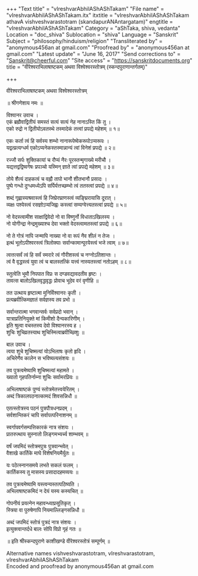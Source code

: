 +++
"Text title" = "vIreshvarAbhilAShAShTakam"
"File name" = "vIreshvarAbhilAShAShTakam.itx"
itxtitle = "vIreshvarAbhilAShAShTakam athavA vishveshvarastotram (skandapurANAntargatam)"
engtitle = "vIreshvarAbhilAShAShTakam"
Category = "aShTaka, shiva, vedanta"
Location = "doc_shiva"
Sublocation = "shiva"
Language = "Sanskrit"
Subject = "philosophy/hinduism/religion"
"Transliterated by" = "anonymous456an at gmail.com"
"Proofread by" = "anonymous456an at gmail.com"
"Latest update" = "June 16, 2017"
"Send corrections to" = "Sanskrit@cheerful.com"
"Site access" = "https://sanskritdocuments.org"
title = "वीरेश्वराभिलाषाष्टकम् अथवा विश्वेश्वरस्तोत्रम् (स्कन्दपुराणान्तर्गतम्)"

+++
  
 वीरेश्वराभिलाषाष्टकम् अथवा विश्वेश्वरस्तोत्रम्   
  
॥ श्रीगणेशाय नमः ॥  
  
विश्वानर उवाच ।  
एकं ब्रह्मैवाद्वितीयं समस्तं सत्यं सत्यं नेह नानाऽस्ति किं तु ।  
एको रुद्रो न द्वितीयोऽवतस्थे तस्मादेकं तत्त्वां प्रपद्ये महेशम् ॥ १॥  
  
एकः कर्ता त्वं हि सर्वस्य शम्भो नानारूपेष्वेकरूपोऽप्यरूपः ।  
यद्वत्प्रत्यग्धर्म एकोऽप्यनेकस्तस्मान्नान्यं त्वां विनेशं प्रपद्ये ॥ २॥  
  
रज्जौ सर्पः शुक्तिकायां च रौप्यं नैरः पूरस्तन्मृगाख्ये मरीचौ ।  
यद्यत्तद्वद्विष्वगेषः प्रपञ्चो यस्मिन् ज्ञाते त्वां प्रपद्ये महेशम् ॥ ३॥  
  
तोये शैत्यं दाहकत्वं च वह्नौ तापो भानौ शीतभानौ प्रसादः ।  
पुष्पे गन्धो दुग्धमध्येऽपि सर्पिर्यत्तच्छम्भो त्वं ततस्त्वां प्रपद्ये ॥ ४॥  
  
शब्दं गृह्णास्यश्रवास्त्वं हि जिघ्रेरघ्राणस्त्वं व्यङ्घ्रिरायासि दूरात् ।  
व्यक्षः पश्येस्त्वं रसज्ञोऽप्यजिह्वः कस्त्वां सम्यग्वेत्त्यतस्त्वां प्रपद्ये ॥ ५॥  
  
नो वेदस्त्वामीश साक्षाद्विवेदो नो वा विष्णुर्नो विधाताऽखिलस्य ।  
नो योगीन्द्रा नेन्द्रमुख्याश्च देवा भक्तो वेदस्त्वामतस्त्वां प्रपद्ये ॥ ६॥  
  
नो ते गोत्रं नापि जन्मापि नाख्या नो वा रूपं नैव शीलं न तेजः ।  
इत्थं भूतोऽपीश्वरस्त्वं त्रिलोक्याः सर्वान्कामान्पूरयेस्त्वं भजे त्वाम् ॥ ७॥  
  
त्वत्तत्सर्वं त्वं हि सर्वं स्मरारे त्वं गौरीशस्त्वं च नग्नोऽतिशान्तः ।  
त्वं वै वृद्धस्त्वं युवा त्वं च बालस्तत्किं यत्त्वं नास्यतस्त्वां नतोऽहम् ॥ ८॥  
  
स्तुत्वेति भूमौ निपपात विप्रः स दण्डवद्यावदतीव हृष्टः ।  
तावत्स बालोऽखिलवृद्धवृद्धः प्रोवाच भूदेव वरं वृणीहि ॥  
  
तत उत्थाय हृष्टात्मा मुनिर्विश्वानरः कृती ।  
प्रत्यब्रवीत्किमज्ञातं सर्वज्ञस्य तव प्रभो ॥  
  
सर्वान्तरात्मा भगवान्सर्वः सर्वप्रदो भवान् ।  
यात्राप्रतिनियुक्ते मां किमीशो दैन्यकारिणीम् ।  
इति श्रुत्वा वचस्तस्य देवो विश्वानरस्य ह ।  
शुचिः शुचिव्रतस्याथ शुचिस्मित्वाब्रवीच्छिशुः ॥  
  
बाल उवाच ।  
त्वया शुचे शुचिष्मत्यां योऽभिलाषः कृतो हृदि ।  
अचिरेणैव कालेन स भविष्यत्यसंशयः ॥  
  
तव पुत्रत्वमेष्यामि शुचिष्मत्यां महामते ।  
ख्यातो गृहपतिर्नाम्ना शुचिः सर्वामरप्रियः ॥  
  
अभिलाषाष्टकं पुण्यं स्तोत्रमेतत्त्वयेरितम् ।  
अब्दं त्रिकालपठनात्कामदं शिवसन्निधौ ॥  
  
एतत्स्तोत्रस्य पठनं पुत्रपौत्रधनप्रदम् ।  
सर्वशान्तिकरं चापि सर्वापत्परिनाशनम् ॥  
  
स्वर्गापवर्गसम्पत्तिकारकं नात्र संशयः ।  
प्रातरुत्थाय सुस्नातो लिङ्गमभ्यर्च्य शाम्भवम् ॥  
  
वर्षं जपमिदं स्तोत्रमपुत्रः पुत्रवान्भवेत् ।  
वैशाखे कार्तिके माघे विशेषनियमैर्युतः ॥  
  
यः पठेत्स्नानसमये लभते सकलं फलम् ।  
कार्तिकस्य तु मासस्य प्रसादादहमव्ययः ॥  
  
तव पुत्रत्वमेष्यामि यस्त्वन्यस्तत्पठिष्यति ।  
अभिलाषाष्टकमिदं न देयं यस्य कस्यचित् ॥  
  
गोपनीयं प्रयत्नेन महावन्ध्याप्रसूतिकृत् ।  
स्त्रिया वा पुरुषेणापि नियमाल्लिङ्गसन्निधौ ॥  
  
अब्दं जपमिदं स्तोत्रं पुत्रदं नात्र संशयः ।  
इत्युक्त्वान्तर्दधे बालः सोपि विप्रो गृहं गतः ॥  
  
॥ इति श्रीस्कन्दपुराणे काशीखण्डे वीरेश्वरस्तोत्रं सम्पूर्णम् ॥  
  
  
Alternative names vishveshvarastotram, vIreshvarastotram,  
vIreshvarAbhilAShAShTakam  
Encoded and proofread by anonymous456an at gmail.com  
  
